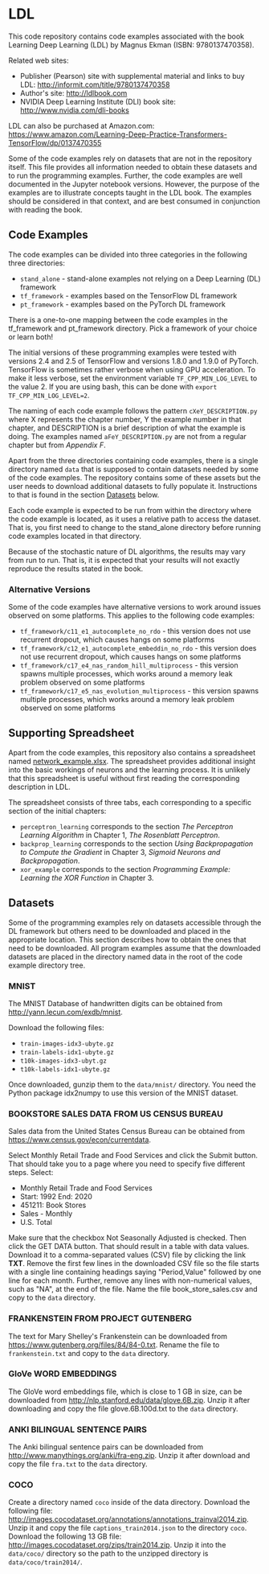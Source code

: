 # LDL
This code repository contains code examples associated with the book
Learning Deep Learning (LDL) by Magnus Ekman (ISBN: 9780137470358).

Related web sites:
* Publisher (Pearson) site with supplemental material and links to buy
  LDL: http://informit.com/title/9780137470358
* Author's site: http://ldlbook.com
* NVIDIA Deep Learning Institute (DLI) book site:
  http://www.nvidia.com/dli-books

LDL can also be purchased at Amazon.com:
https://www.amazon.com/Learning-Deep-Practice-Transformers-TensorFlow/dp/0137470355

Some of the code examples rely on datasets that are not in the repository
itself. This file provides all information needed to obtain these datasets
and to run the programming examples. Further, the code examples are well
documented in the Jupyter notebook versions. However, the purpose of the
examples are to illustrate concepts taught in the LDL book. The examples
should be considered in that context, and are best consumed in conjunction
with reading the book.

## Code Examples
The code examples can be divided into three categories in the following
three directories:
* `stand_alone` - stand-alone examples not relying on a Deep Learning (DL)
 framework
* `tf_framework` - examples based on the TensorFlow DL framework
* `pt_framework` - examples based on the PyTorch DL framework

There is a one-to-one mapping between the code examples in the tf_framework
and pt_framework directory. Pick a framework of your choice or learn both!

The initial versions of these programming examples were tested with
versions 2.4 and 2.5 of TensorFlow and versions 1.8.0 and 1.9.0 of
PyTorch. TensorFlow is sometimes rather verbose when using GPU acceleration.
To make it less verbose, set the environment variable `TF_CPP_MIN_LOG_LEVEL`
to the value 2. If you are using bash, this can be done with `export
TF_CPP_MIN_LOG_LEVEL=2`.


The naming of each code example follows the pattern `cXeY_DESCRIPTION.py`
where X represents the chapter number, Y the example number in that chapter,
and DESCRIPTION is a brief description of what the example is doing. The
examples named `aFeY_DESCRIPTION.py` are not from a regular chapter but from
*Appendix F*.

Apart from the three directories containing code examples, there is a single
directory named `data` that is supposed to contain datasets needed by some of
the code examples. The repository contains some of these assets but the
user needs to download additional datasets to fully populate it. Instructions
to that is found in the section [Datasets](#datasets) below.

Each code example is expected to be run from within the directory where the
code example is located, as it uses a relative path to access the dataset. That
is, you first need to change to the stand_alone directory before running code
examples located in that directory.

Because of the stochastic nature of DL algorithms, the results may vary from
run to run. That is, it is expected that your results will not exactly reproduce
the results stated in the book.

### Alternative Versions
Some of the code examples have alternative versions to work around issues observed
on some platforms. This applies to the following code examples:
* `tf_framework/c11_e1_autocomplete_no_rdo` - this version does not use recurrent
 dropout, which causes hangs on some platforms
* `tf_framework/c12_e1_autocomplete_embeddin_no_rdo` - this version does not use recurrent
 dropout, which causes hangs on some platforms
* `tf_framework/c17_e4_nas_random_hill_multiprocess` - this version spawns multiple
 processes, which works around a memory leak problem observed on some platforms
* `tf_framework/c17_e5_nas_evolution_multiprocess` - this version spawns multiple
 processes, which works around a memory leak problem observed on some platforms

## Supporting Spreadsheet
Apart from the code examples, this repository also contains a spreadsheet named
[network_example.xlsx](network_example.xlsx). The spreadsheet provides additional insight into the basic
workings of neurons and the learning process. It is unlikely that this
spreadsheet is useful without first reading the corresponding description in LDL.

The spreadsheet consists of three tabs, each corresponding to a specific section
of the initial chapters:
* `perceptron_learning` corresponds to the section *The Perceptron Learning
 Algorithm* in Chapter 1, *The Rosenblatt Perceptron*.
* `backprop_learning` corresponds to the section *Using Backpropagation to
 Compute the Gradient* in Chapter 3, *Sigmoid Neurons and Backpropagation*.
* `xor_example` corresponds to the section *Programming Example: Learning
 the XOR Function* in Chapter 3.

## Datasets
Some of the programming examples rely on datasets accessible through the DL
framework but others need to be downloaded and placed in the appropriate location.
This section describes how to obtain the ones that need to be downloaded. All
program examples assume that the downloaded datasets are placed in the directory
named data in the root of the code example directory tree.

### MNIST
The MNIST Database of handwritten digits can be obtained from
http://yann.lecun.com/exdb/mnist.

Download the following files:
* `train-images-idx3-ubyte.gz`
* `train-labels-idx1-ubyte.gz`
* `t10k-images-idx3-ubyt.gz`
* `t10k-labels-idx1-ubyte.gz`

Once downloaded, gunzip them to the `data/mnist/` directory. You need the
Python package idx2numpy to use this version of the MNIST dataset.

### BOOKSTORE SALES DATA FROM US CENSUS BUREAU
Sales data from the United States Census Bureau can be obtained from
https://www.census.gov/econ/currentdata.

Select Monthly Retail Trade and Food Services and click the Submit button. That
should take you to a page where you need to specify five different steps. Select:
* Monthly Retail Trade and Food Services
* Start: 1992 End: 2020
* 451211: Book Stores
* Sales - Monthly
* U.S. Total

Make sure that the checkbox Not Seasonally Adjusted is checked. Then click the
GET DATA button. That should result in a table with data values. Download it to
a comma-separated values (CSV) file by clicking the link **TXT**. Remove the first few
lines in the downloaded CSV file so the file starts with a single line containing
headings saying "Period,Value" followed by one line for each month. Further, remove
any lines with non-numerical values, such as "NA", at the end of the file. Name the
file book_store_sales.csv and copy to the `data` directory.

### FRANKENSTEIN FROM PROJECT GUTENBERG
The text for Mary Shelley's Frankenstein can be downloaded from
https://www.gutenberg.org/files/84/84-0.txt.
Rename the file to `frankenstein.txt` and copy to the `data` directory.

### GloVe WORD EMBEDDINGS
The GloVe word embeddings file, which is close to 1 GB in size, can be downloaded
from http://nlp.stanford.edu/data/glove.6B.zip. Unzip it after downloading and copy
the file glove.6B.100d.txt to the `data` directory.

### ANKI BILINGUAL SENTENCE PAIRS
The Anki bilingual sentence pairs can be downloaded from
http://www.manythings.org/anki/fra-eng.zip. Unzip it after download and copy the
file `fra.txt` to the `data` directory.

### COCO
Create a directory named `coco` inside of the data directory.
Download the following file:
http://images.cocodataset.org/annotations/annotations_trainval2014.zip. Unzip it and
copy the file `captions_train2014.json` to the directory `coco`.
Download the following 13 GB file: http://images.cocodataset.org/zips/train2014.zip.
Unzip it into the `data/coco/` directory so the path to the unzipped directory is
`data/coco/train2014/`.
